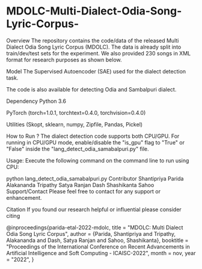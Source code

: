 # MDOLC-Multi-Dialect-Odia-Song-Lyric-Corpus-
Overview
The repository contains the code/data of the released Multi Dialect Odia Song Lyric Corpus (MDOLC). The data is already split into train/dev/test sets for the experiment. We also provided 230 songs in XML format for research purposes as shown below.



Model
The Supervised Autoencoder (SAE) used for the dialect detection task.



The code is also available for detecting Odia and Sambalpuri dialect.

Dependency
Python 3.6

PyTorch (torch=1.0.1, torchtext=0.4.0, torchvision=0.4.0)

Utilities (Skopt, sklearn, numpy, Zipfile, Pandas, Pickel)

How to Run ?
The dialect detection code supports both CPU/GPU. For running in CPU/GPU mode, enable/disable the "is_gpu" flag to "True" or "False" inside the "lang_detect_odia_samabalpuri.py" file.

Usage: Execute the following command on the command line to run using CPU:

python lang_detect_odia_samabalpuri.py
Contributor
Shantipriya Parida
Alakananda Tripathy
Satya Ranjan Dash
Shashikanta Sahoo
Support/Contact
Please feel free to contact for any support or enhancement.

Citation
If you found our research helpful or influential please consider citing

@inproceedings{parida-etal-2022-mdolc, title = "MDOLC: Multi Dialect Odia Song Lyric Corpus", author = {Parida, Shantipriya and Tripathy, Alakananda and Dash, Satya Ranjan and Sahoo, Shashikanta}, booktitle = "Proceedings of the International Conference on Recent Advancements in Artificial Intelligence and Soft Computing - ICAISC-2022", month = nov, year = "2022", }
